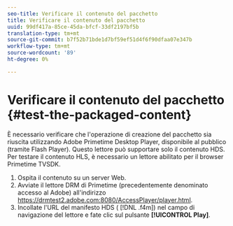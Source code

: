 ```yaml
---
seo-title: Verificare il contenuto del pacchetto
title: Verificare il contenuto del pacchetto
uuid: 99df417a-85ce-45da-bfcf-33df2197bf5b
translation-type: tm+mt
source-git-commit: b7f52b71bde1d7bf59ef51d4f6f90dfaa07e347b
workflow-type: tm+mt
source-wordcount: '89'
ht-degree: 0%

---
```



# Verificare il contenuto del pacchetto {#test-the-packaged-content}

È necessario verificare che l&#39;operazione di creazione del pacchetto sia riuscita utilizzando Adobe Primetime Desktop Player, disponibile al pubblico (tramite Flash Player). Questo lettore può supportare solo il contenuto HDS. Per testare il contenuto HLS, è necessario un lettore abilitato per il browser Primetime TVSDK.

1. Ospita il contenuto su un server Web.
1. Avviate il lettore DRM di Primetime (precedentemente denominato  accesso al Adobe) all&#39;indirizzo https://drmtest2.adobe.com:8080/AccessPlayer/player.html.
1. Incollate l&#39;URL del manifesto HDS ( [!DNL .f4m]) nel campo di navigazione del lettore e fate clic sul pulsante **[!UICONTROL Play]**.

